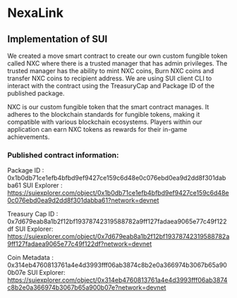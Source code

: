 # NexaLink

## Implementation of SUI
We created a move smart contract to create our own custom fungible token called NXC where there is a trusted manager that has admin privileges. The trusted manager has the ability to mint NXC coins, Burn NXC coins and transfer NXC coins to recipient address. We are using SUI client CLI to interact with the contract using the TreasuryCap  and Package ID of the published package.

NXC is our custom fungible token that the smart contract manages. It adheres to the blockchain standards for fungible tokens, making it compatible with various blockchain ecosystems. Players within our application can earn NXC tokens as rewards for their in-game achievements.

### Published contract information: 

Package ID : 0x1b0db71ce1efb4bfbd9ef9427ce159c6d48e0c076ebd0ea9d2dd8f301dabba61
SUI Explorer : https://suiexplorer.com/object/0x1b0db71ce1efb4bfbd9ef9427ce159c6d48e0c076ebd0ea9d2dd8f301dabba61?network=devnet

Treasury Cap ID : 0x7d679eab8a1b2f12bf19378742319588782a9ff127fadaea9065e77c49f122df
SUI Explorer: https://suiexplorer.com/object/0x7d679eab8a1b2f12bf19378742319588782a9ff127fadaea9065e77c49f122df?network=devnet

Coin Metadata : 0x314eb4760813761a4e4d3993fff06ab3874c8b2e0a366974b3067b65a900b07e
SUI Explorer: https://suiexplorer.com/object/0x314eb4760813761a4e4d3993fff06ab3874c8b2e0a366974b3067b65a900b07e?network=devnet

